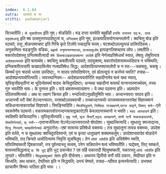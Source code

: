 ```yaml
---
index:  6.1.64
sutra:  धात्वादे षः सः
vritti:  padamanjari
---
```


सिञ्चतीति। `से मुचादीनाम्` इति नुम्।
	षोडन्निति। षड् दन्ता यस्येति बहुव्रीहौ `वयसि दन्तस्य दतृ` `ष, उत्त्वं दतृदशधासु` इति षष उत्वमुत्तरपदादेष्टुत्वं च, `उगिदचाम्` इति नुम्, हल्ङ्यादिसयोगाचन्तलोगौ। क्वचित्तु षोड इति पठ्यते, तत्तु ,षोडन्तमाचष्ट इति णिचि कृते टिलोपे पचाद्यचि रूपम्। षटशब्दोऽवल्युत्पन्नं प्रातिपदिकम्। अनुकम्पितः षडङ्गुलिः षडिकः, `बह्वचो मनुष्यनाम्नष्ठज्वा`, `ठाजादावूर्ध्वम्` इत्यङ्गलिशब्दस्य लोपः। लषतीति। षकारोपदेशस्तु प्रनिलषतीत्यादौ `शेषे विभाषाऽखकादावषान्त उपदेशे` इति नेर्णत्वप्रतिषेधार्थं स्यात्, लेषतुः लेषुरित्यत्र `आदेशप्रत्यययोः` इति षत्वार्थम्। क्वचित्तु कषतीत्यपि पठ्यते; तदयुक्तम्; षकारोपदेशसामर्थ्यादेवात्र न भविष्यति; प्रनिकषतीत्यत्रापि कखादावित्येव णत्वप्रतिषेधः सिद्धः; आदेशादित्वाभफ्यासलोपौ च न स्तः---चकषतुः, चकषुः। 
	किमर्थं पुनः षादयो धातव उपदिष्टा;, न सादय एवोपदिश्येरन्, एवं ह्येतत्सूत्रं न कर्त्तव्यं भवति? तत्राह--आदोशप्रत्यययोरित्यादि। व्यवस्थानियमः-- आदेशप्रत्यययोरिति सहादीनामेव षत्वं यथा स्यात्, सृपिसृजीप्रभृतीनां मा भूदित्येवमर्थं षादयः केचिदुपदिष्टाः; अन्यथा सहादीनां षत्वार्थं यत्नान्तरमास्थेयम्, तच्च गुरु भवतीति भावः। के पुनस्त इति। पाठे भ्रंशसम्भवात्प्रशनः। ये तथा पठ्यन्त इति। अप्रमादेन पठितव्यमित्यर्थः। अथ वा लक्षणं क्रियत इति। मन्दधियोऽनुग्रहीतुमिति भावः। अज्दन्त्यपराः सादय इति। अज्दन्त्यौ परौ येषां तेऽज्दन्त्यपराः, परशब्दोऽवयववाची। तच्चाज्दन्त्ययोः परत्वमवयवान्तरापेक्षं विज्ञायमानं सन्निधानात्सकारापेक्षं विज्ञायते। स्मिङ्स्विदिति। `ष्मिङीषद्धसने`, `ञिष्विदा गात्रप्रक्षरणे`,`ष्वन्ज सङ्गे`, `विष्वप् शये`--एते स्वरूपेणैव पठ्यन्ते। वकारमकारयोरनज्दन्त्यत्वाद्वकारोऽपि केवलदन्तस्थानो न भवति। `स्वद आस्वादने` इति। स्वदिमपि केचित्पठन्ति। सृपिसृजीत्यादि। `सृप्रृ गतौ`, `सृज विसर्गे`,`स्तृ़ञ् आच्छादने`, `सत्यै ष्ट्यै शब्दसङ्घातयोः`, `सेकतिर्गत्यर्थः`, `सृ गतौ`---एतान्वर्जयित्वा येऽन्येऽज्दन्त्यपरास्ते षोपदेशाः।
	सुब्दात्वित्यादि। सुब्धातुः क्यजाद्यन्तः, `ष्टिवु निरसने`, `ष्वष्कतिर्गत्यर्थः` अनुदात्तेत्--एषां सत्वस्य प्रतिषेधो वक्तव्यः। तत्र सुब्दातूनां तावन्न वक्तव्यः, उपदेश इति वर्तते, न च सुब्धातवः क्वचिदुपदिश्यन्ते, एवं च कृत्वा धातुग्रहणं शक्यमकर्तुम्। उपदेशाभावादेव षोडादेर्न भविष्यति, तत् क्रियते धातोरित्यस्य निवृत्तिं सूचयितुम्। तेन `लोपो व्योर्वलि` इति अविशेषेण भवति, ष्ठीवतिष्वष्कती द्विषकारकौ, तत्र पूर्वस्यास्तु सत्वम्, परेण सन्निपातेन षत्वं भविष्यतीति। यद्येवम्, लिट् ष्वष्कते, षत्वस्यासिद्धत्वाद् `डः सि धुट्` इति धुट् प्रसज्येत ? एवं तर्हि यकारादी ष्ठिवुष्वष्कती, यकारस्तु `लोपो व्योर्वलि` इति लुप्यते। ष्ठीवतीति। `ष्ठिवुक्लमुचमां शिति` इति दीर्घत्वम्। अथास्य द्वितीयो वर्णो यदि ठकारः, तेष्ठीयत इति न सिध्यति; अथ थाकरः, टेष्ठीयत इति न सिद्ध्यति; उभयं चेष्यते, तत्राह--ष्ठीवत इत्यस्येत्यादि। उभयथा ह्याचार्येण शिष्याः पाठिता इति भावः ।।

